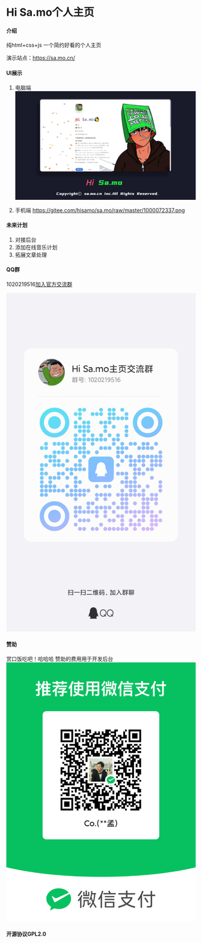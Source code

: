 # Hi Sa.mo个人主页


#### 介绍
纯html+css+js
一个简约好看的个人主页

演示站点：https://sa.mo.cn/


#### UI展示

1. 电脑端
![输入图片说明](1000072339.jpg)
 
2.  手机端
https://gitee.com/hisamo/sa.mo/raw/master/1000072337.png

#### 未来计划

1.  对接后台
2.  添加在线音乐计划
3.  拓展文章处理

#### QQ群
1020219516[加入官方交流群](http://qm.qq.com/cgi-bin/qm/qr?_wv=1027&k=htXSb7DUc6ue41LD446t-7MQEY7_yhLp&authKey=VdJtUcfKMlAc8i8eJPQyGLCrwmDMRm4EcPFHi%2FpEkliQsfi3hyaRe%2Fxi4ZPxulyS&noverify=0&group_code=1020219516)

![输入图片说明](1000072613.jpg) 

#### 赞助

赏口饭吃吧！哈哈哈
赞助的费用用于开发后台
![输入图片说明](1000072612.png)

#### 开源协议GPL2.0
